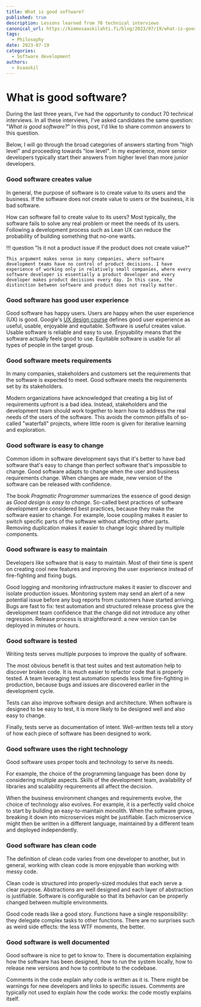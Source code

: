 ```yaml
---
title: What is good software?
published: true
description: Lessons learned from 70 technical interviews
canonical_url: https://kimmosaaskilahti.fi/blog/2023/07/19/what-is-good-software/
tags:
  - Philosophy
date: 2023-07-19
categories:
  - Software development
authors:
  - ksaaskil
---
```


# What is good software?

During the last three years, I've had the opportunity to conduct 70 technical interviews. In all these interviews, I've asked candidates the same question: "_What is good software?_" In this post, I'd like to share common answers to this question.

<!-- more -->

Below, I will go through the broad categories of answers starting from "high level" and proceeding towards "low level". In my experience, more senior developers typically start their answers from higher level than more junior developers.

<!--In my experience, the answer to the question "_What is good software?_" tells something about the seniority level of the candidate. While there is no right or wrong answer to the question, I've found that senior developers tend to approch the question at higher level than more junior developers.

Martin Fowler [divides](https://martinfowler.com/articles/is-quality-worth-cost.html) software quality attributes into external and internal attributes. The distinction is that users of the software can directly see external quality but have no direct visibility to internal quality. Below, I will group the categories into these two categories.-->

<!--## External quality-->

### Good software creates value

In general, the purpose of software is to create value to its users and the business. If the software does not create value to users or the business, it is bad software.

How can software fail to create value to its users? Most typically, the software fails to solve any real problem or meet the needs of its users. Following a development process such as Lean UX can reduce the probability of building something that no-one wants.

!!! question "Is it not a product issue if the product does not create value?"

    This argument makes sense in many companies, where software development teams have no control of product decisions. I have experience of working only in relatively small companies, where every software developer is essentially a product developer and every developer makes product decisions every day. In this case, the distinction between software and product does not really matter.

### Good software has good user experience

Good software has happy users. Users are happy when the user experience (UX) is good. Google's [UX design course](https://www.coursera.org/professional-certificates/google-ux-design) defines good user experience as useful, usable, enjoyable and equitable. Software is useful creates value. Usable software is reliable and easy to use. Enjoyability means that the software actually feels good to use. Equitable software is usable for all types of people in the target group.

### Good software meets requirements

In many companies, stakeholders and customers set the requirements that the software is expected to meet. Good software meets the requirements set by its stakeholders.

Modern organizations have acknowledged that creating a big list of requirements upfront is a bad idea. Instead, stakeholders and the development team should work together to learn how to address the real needs of the users of the software. This avoids the common pitfalls of so-called "waterfall" projects, where little room is given for iterative learning and exploration.

### Good software is easy to change

Common idiom in software development says that it's better to have bad software that's easy to change than perfect software that's impossible to change. Good software adapts to change when the user and business requirements change. When changes are made, new version of the software can be released with confidence.

The book _Pragmatic Programmer_ summarizes the essence of good design as _Good design is easy to change_. So-called best practices of software development are considered best practices, because they make the software easier to change. For example, loose coupling makes it easier to switch specific parts of the software without affecting other parts. Removing duplication makes it easier to change logic shared by multiple components.

### Good software is easy to maintain

Developers like software that is easy to maintain. Most of their time is spent on creating cool new features and improving the user experience instead of fire-fighting and fixing bugs.

Good logging and monitoring infrastructure makes it easier to discover and isolate production issues. Monitoring system may send an alert of a new potential issue before any bug reports from customers have started arriving. Bugs are fast to fix: test automation and structured release process give the development team confidence that the change did not introduce any other regression. Release process is straightforward: a new version can be deployed in minutes or hours.

### Good software is tested

Writing tests serves multiple purposes to improve the quality of software.

The most obvious benefit is that test suites and test automation help to discover broken code. It is much easier to refactor code that is properly tested. A team leveraging test automation spends less time fire-fighting in production, because bugs and issues are discovered earlier in the development cycle.

Tests can also improve software design and architecture. When software is designed to be easy to test, it is more likely to be designed well and also easy to change.

Finally, tests serve as documentation of intent. Well-written tests tell a story of how each piece of software has been designed to work.

### Good software uses the right technology

Good software uses proper tools and technology to serve its needs.

For example, the choice of the programming language has been done by considering multiple aspects. Skills of the development team, availability of libraries and scalability requirements all affect the decision.

When the business environment changes and requirements evolve, the choice of technology also evolves. For example, it is a perfectly valid choice to start by building an easy-to-maintain monolith. When the software grows, breaking it down into microservices might be justifiable. Each microservice might then be written in a different language, maintained by a different team and deployed independently.

### Good software has clean code

The definition of clean code varies from one developer to another, but in general, working with clean code is more enjoyable than working with messy code.

Clean code is structured into properly-sized modules that each serve a clear purpose. Abstractions are well designed and each layer of abstraction is justifiable. Software is configurable so that its behavior can be properly changed between multiple environments.

Good code reads like a good story. Functions have a single responsibility: they delegate complex tasks to other functions. There are no surprises such as weird side effects: the less WTF moments, the better.

### Good software is well documented

Good software is nice to get to know to. There is documentation explaining how the software has been designed, how to run the system locally, how to release new versions and how to contribute to the codebase.

Comments in the code explain _why_ code is written as it is. There might be warnings for new developers and links to specific issues. Comments are typically not used to explain _how_ the code works: the code mostly explains itself.
